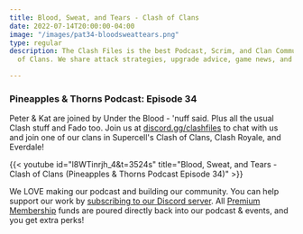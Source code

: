 ```yaml
---
title: Blood, Sweat, and Tears - Clash of Clans
date: 2022-07-14T20:00:00-04:00
image: "/images/pat34-bloodsweattears.png"
type: regular
description: The Clash Files is the best Podcast, Scrim, and Clan Community in Clash
  of Clans. We share attack strategies, upgrade advice, game news, and base design.

---
```

### Pineapples & Thorns Podcast: Episode 34

Peter & Kat are joined by Under the Blood - 'nuff said. Plus all the usual Clash stuff and Fado too. Join us at [discord.gg/clashfiles](discord.gg/clashfiles) to chat with us and join one of our clans in Supercell's Clash of Clans, Clash Royale, and Everdale!

{{< youtube id="l8WTinrjh_4&t=3524s" title="Blood, Sweat, and Tears - Clash of Clans (Pineapples & Thorns Podcast Episode 34)" >}}

We LOVE making our podcast and building our community. You can help support our work by [subscribing to our Discord server](https://discord.com/channels/101681392651362304/role-subscriptions). All [Premium Membership](https://discord.com/channels/101681392651362304/role-subscriptions) funds are poured directly back into our podcast & events, and you get extra perks!